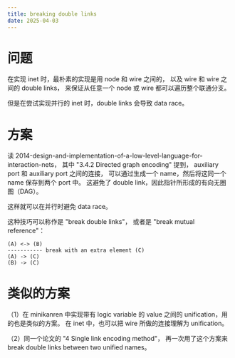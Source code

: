 ```yaml
---
title: breaking double links
date: 2025-04-03
---
```


# 问题

在实现 inet 时，最朴素的实现是用 node 和 wire 之间的，
以及 wire 和 wire 之间的 double links，
来保证从任意一个 node 或 wire 都可以遍历整个联通分支。

但是在尝试实现并行的 inet 时，double links 会导致 data race。

# 方案

读 2014-design-and-implementation-of-a-low-level-language-for-interaction-nets，
其中 "3.4.2 Directed graph encoding" 提到，
auxiliary port 和 auxiliary port 之间的连接，
可以通过生成一个 name，然后将这同一个 name 保存到两个 port 中。
这避免了 double link，因此指针所形成的有向无圈图（DAG）。

这样就可以在并行时避免 data race。

这种技巧可以称作是 "break double links"，
或者是 "break mutual reference"：

```
(A) <-> (B)
----------- break with an extra element (C)
(A) -> (C)
(B) -> (C)
```

# 类似的方案

（1）在 minikanren 中实现带有 logic variable 的
value 之间的 unification，用的也是类似的方案。
在 inet 中，也可以把 wire 所做的连接理解为 unification。

（2）同一个论文的 "4 Single link encoding method"，
再一次用了这个方案来 break double links between two unified names。
